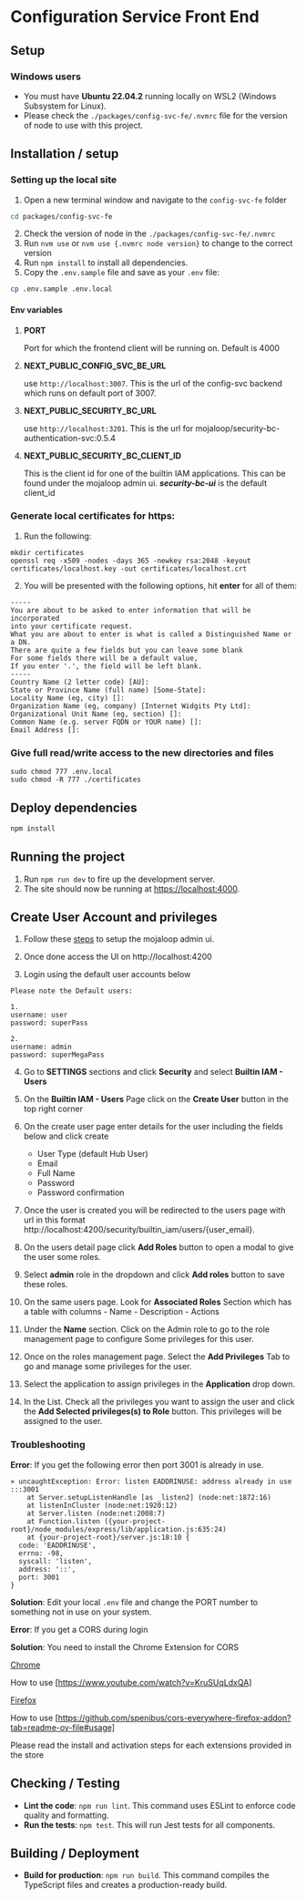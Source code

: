# Configuration Service Front End

## Setup

### Windows users

- You must have **Ubuntu 22.04.2** running locally on WSL2 (Windows Subsystem for Linux).
- Please check the `./packages/config-svc-fe/.nvmrc` file for the version of node to use with this project.

## Installation / setup

### Setting up the local site

1. Open a new terminal window and navigate to the `config-svc-fe` folder

```bash
cd packages/config-svc-fe
```

2. Check the version of node in the `./packages/config-svc-fe/.nvmrc`
3. Run `nvm use` or `nvm use {.nvmrc node version}` to change to the correct version
4. Run `npm install` to install all dependencies.
5. Copy the `.env.sample` file and save as your `.env` file:

```bash
cp .env.sample .env.local
```

#### Env variables

1. **PORT**

    Port for which the frontend client will be running on. Default is 4000

2. **NEXT_PUBLIC_CONFIG_SVC_BE_URL**

    use `http://localhost:3007`. This is the url of the config-svc backend  which runs on default port of 3007.

3. **NEXT_PUBLIC_SECURITY_BC_URL**

    use `http://localhost:3201`. This is the url for mojaloop/security-bc-authentication-svc:0.5.4

4. **NEXT_PUBLIC_SECURITY_BC_CLIENT_ID**

    This is the client id for one of the builtin IAM applications. This can be found under the mojaloop admin ui. ***security-bc-ui*** is the default client_id

### Generate local certificates for https:

1. Run the following:

```shell
mkdir certificates
openssl req -x509 -nodes -days 365 -newkey rsa:2048 -keyout certificates/localhost.key -out certificates/localhost.crt
```

2. You will be presented with the following options, hit **enter** for all of them:

```shell
-----
You are about to be asked to enter information that will be incorporated
into your certificate request.
What you are about to enter is what is called a Distinguished Name or a DN.
There are quite a few fields but you can leave some blank
For some fields there will be a default value,
If you enter '.', the field will be left blank.
-----
Country Name (2 letter code) [AU]:
State or Province Name (full name) [Some-State]:
Locality Name (eg, city) []:
Organization Name (eg, company) [Internet Widgits Pty Ltd]:
Organizational Unit Name (eg, section) []:
Common Name (e.g. server FQDN or YOUR name) []:
Email Address []:
```

### Give full read/write access to the new directories and files

```shell
sudo chmod 777 .env.local
sudo chmod -R 777 ./certificates
```

## Deploy dependencies

```bash
npm install
```

## Running the project

1. Run `npm run dev` to fire up the development server.
2. The site should now be running at [https://localhost:4000](https://localhost:4000).

## Create User Account and privileges

 1. Follow these [steps](../../docs/deployment/Mojaloop-Platform-Shared-Tools-Deployment.md#mojaloop-vnext-admin-ui) to setup the mojaloop admin ui.

 2. Once done access the UI on http://localhost:4200

 3. Login using the default user accounts below

```text
Please note the Default users:

1.
username: user
password: superPass

2.
username: admin
password: superMegaPass
```

 4. Go to **SETTINGS** sections and click **Security** and select **Builtin IAM - Users**

 5. On the **Builtin IAM - Users** Page click on the **Create User** button in the top right corner

 6. On the create user page enter details for the user including the fields below and click create
    - User Type (default Hub User)
    - Email
    - Full Name
    - Password
    - Password confirmation

 7. Once the user is created you will be redirected to the users page with url in this format http://localhost:4200/security/builtin_iam/users/{user_email}.

 8. On the users detail page click **Add Roles** button to open a modal to give the user some roles.

 9. Select **admin** role in the dropdown and click **Add roles** button to save these roles.

 10. On the same users page. Look for **Associated Roles** Section which has a table with columns
    - Name
    - Description
    - Actions

 11. Under the **Name** section. Click on the Admin role to go to the role management page to configure Some privileges for this user.

 12. Once on the roles management page. Select the **Add Privileges** Tab to go and manage some privileges for the user.

 13. Select the application to assign privileges in the **Application** drop down.

 14. In the List. Check all the privileges you want to assign the user and click the **Add Selected privileges(s) to Role** button. This privileges will be assigned to the user.

### Troubleshooting

**Error**: If you get the following error then port 3001 is already in use.

```shell
⨯ uncaughtException: Error: listen EADDRINUSE: address already in use :::3001
    at Server.setupListenHandle [as _listen2] (node:net:1872:16)
    at listenInCluster (node:net:1920:12)
    at Server.listen (node:net:2008:7)
    at Function.listen ({your-project-root}/node_modules/express/lib/application.js:635:24)
    at {your-project-root}/server.js:18:10 {
  code: 'EADDRINUSE',
  errno: -98,
  syscall: 'listen',
  address: '::',
  port: 3001
}
```

**Solution**: Edit your local `.env` file and change the PORT number to something not in use on your system.

**Error**: If you get a CORS during login

**Solution**: You need to install the Chrome Extension for CORS

[Chrome](https://chromewebstore.google.com/detail/allow-cors-access-control/lhobafahddgcelffkeicbaginigeejlf)

How to use [https://www.youtube.com/watch?v=KruSUqLdxQA]

[Firefox](https://addons.mozilla.org/en-US/firefox/addon/cors-everywhere/)

How to use [https://github.com/spenibus/cors-everywhere-firefox-addon?tab=readme-ov-file#usage]

Please read the install and activation steps for each extensions provided in the store

## Checking / Testing

- **Lint the code**: `npm run lint`. This command uses ESLint to enforce code quality and formatting.
- **Run the tests**: `npm test`. This will run Jest tests for all components.

## Building / Deployment

- **Build for production**: `npm run build`. This command compiles the TypeScript files and creates a production-ready build.
